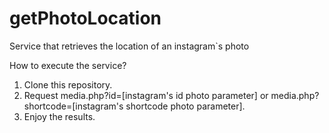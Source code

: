 # getPhotoLocation
Service that retrieves the location of an instagram`s photo

How to execute the service?

1. Clone this repository.
2. Request media.php?id=[instagram's id photo parameter] or media.php?shortcode=[instagram's shortcode photo parameter].
3. Enjoy the results.
